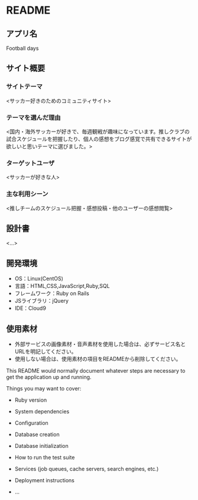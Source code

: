 # README

## アプリ名
Football days

## サイト概要
### サイトテーマ
<サッカー好きのためのコミュニティサイト>

### テーマを選んだ理由
<国内・海外サッカーが好きで、毎週観戦が趣味になっています。推しクラブの試合スケジュールを把握したり、個人の感想をブログ感覚で共有できるサイトが欲しいと思いテーマに選びました。>

### ターゲットユーザ
<サッカーが好きな人>

### 主な利用シーン
<推しチームのスケジュール把握・感想投稿・他のユーザーの感想閲覧>

## 設計書
<...>

## 開発環境
- OS：Linux(CentOS)
- 言語：HTML,CSS,JavaScript,Ruby,SQL
- フレームワーク：Ruby on Rails
- JSライブラリ：jQuery
- IDE：Cloud9

## 使用素材
- 外部サービスの画像素材・音声素材を使用した場合は、必ずサービス名とURLを明記してください。
- 使用しない場合は、使用素材の項目をREADMEから削除してください。


This README would normally document whatever steps are necessary to get the
application up and running.

Things you may want to cover:

* Ruby version

* System dependencies

* Configuration

* Database creation

* Database initialization

* How to run the test suite

* Services (job queues, cache servers, search engines, etc.)

* Deployment instructions

* ...
